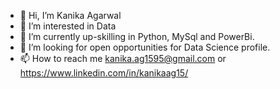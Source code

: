 - 👋 Hi, I’m Kanika Agarwal
- 👀 I’m interested in Data
- 🌱 I’m currently up-skilling in Python, MySql and PowerBi.
- 💞️ I’m looking for open opportunities for Data Science profile. 
- 📫 How to reach me kanika.ag1595@gmail.com or https://www.linkedin.com/in/kanikaag15/

<!---
kanika1509/kanika1509 is a ✨ special ✨ repository because its `README.md` (this file) appears on your GitHub profile.
You can click the Preview link to take a look at your changes.
--->
